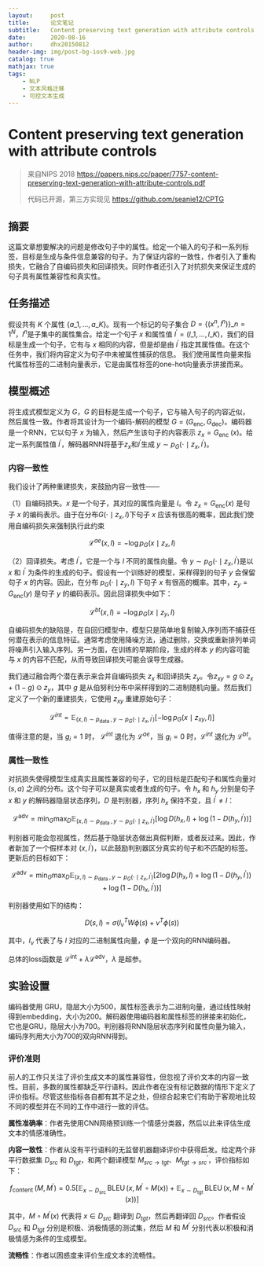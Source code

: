 ```yaml
---
layout:     post
title:      论文笔记
subtitle:   Content preserving text generation with attribute controls
date:       2020-08-16
author:     dhx20150812
header-img: img/post-bg-ios9-web.jpg
catalog: true
mathjax: true
tags:
    - NLP
    - 文本风格迁移
    - 可控文本生成
---
```


# Content preserving text generation with attribute controls

>   来自NIPS 2018 https://papers.nips.cc/paper/7757-content-preserving-text-generation-with-attribute-controls.pdf
>
>   代码已开源，第三方实现见 https://github.com/seanie12/CPTG

## 摘要

这篇文章想要解决的问题是修改句子中的属性。给定一个输入的句子和一系列标签，目标是生成与条件信息兼容的句子。为了保证内容的一致性，作者引入了重构损失，它融合了自编码损失和回译损失。同时作者还引入了对抗损失来保证生成的句子具有属性兼容性和真实性。

## 任务描述

假设共有 $K$ 个属性 $\left\{a\_{1}, \ldots, a\_{K}\right\}$。现有一个标记的句子集合 $D=\left\{\left(x^{n}, l^{n}\right)\right\}\_{n=1}^{N}$，$ l^n$是子集中的属性集合。给定一个句子 $x$ 和属性值 $l^{\prime}=\left(l\_{1}, \ldots, l\_{K}\right)$，我们的目标是生成一个句子，它有与 $x$ 相同的内容，但是却是由 $l^{\prime}$ 指定其属性值。在这个任务中，我们将内容定义为句子中未被属性捕获的信息。 我们使用属性向量来指代属性标签的二进制向量表示，它是由属性标签的one-hot向量表示拼接而来。

## 模型概述

将生成式模型定义为 $G$，$G$ 的目标是生成一个句子，它与输入句子的内容近似，然后属性一致。作者将其设计为一个编码-解码的模型 $G=\left(G_{\mathrm{enc}}, G_{\mathrm{dec}}\right)$。编码器是一个RNN，它以句子 $x$ 为输入，然后产生该句子的内容表示 $z_{x}=G_{\text {enc }}(x)$。给定一系列属性值 $l^{\prime}$，解码器RNN将基于$z_x$和$l^{\prime}$生成 $y \sim p_{G}\left(\cdot \mid z_{x}, l^{\prime}\right)$。

### 内容一致性

我们设计了两种重建损失，来鼓励内容一致性——

（1）自编码损失。$x$ 是一个句子，其对应的属性向量是 $l$。令 $z_{x}=G_{\mathrm{enc}}(x)$ 是句子 $x$ 的编码表示。由于在分布$G\left(\cdot \mid z_{x}, l\right)$下句子 $x$ 应该有很高的概率，因此我们使用自编码损失来强制执行此约束

$$
\mathcal{L}^{a e}(x, l)=-\log p_{G}\left(x \mid z_{x}, l\right)
$$

（2）回译损失。考虑 $l^{\prime}$，它是一个与 $l$ 不同的属性向量。令 $y \sim p_{G}\left(\cdot \mid z_{x}, l^{\prime}\right)$是以 $x$ 和 $l^{\prime}$ 为条件的生成的句子。假设有一个训练好的模型，采样得到的句子 $y$ 会保留句子 $x$ 的内容。因此，在分布 $p_{G}\left(\cdot \mid z_{y}, l\right)$ 下句子 $x$ 有很高的概率。其中，$z_{y}=G_{\mathrm{enc}}(y)$ 是句子 $y$ 的编码表示。因此回译损失中如下：

$$
\mathcal{L}^{b t}(x, l)=-\log p_{G}\left(x \mid z_{y}, l\right)
$$

自编码损失的缺陷是，在自回归模型中，模型只是简单地复制输入序列而不捕获任何潜在表示的信息特征。通常考虑使用降噪方法，通过删除，交换或重新排列单词将噪声引入输入序列。另一方面，在训练的早期阶段，生成的样本 $y$ 的内容可能与 $x$ 的内容不匹配，从而导致回译损失可能会误导生成器。

我们通过融合两个潜在表示来合并自编码损失 $z_{x}$ 和回译损失 $z_{y}$。令$z_{x y}=g \odot z_{x}+(1-g) \odot z_{y}$，其中 $g$ 是从伯努利分布中采样得到的二进制随机向量。然后我们定义了一个新的重建损失，它使用 $z_{xy}$ 重建原始句子：

$$
\mathcal{L}^{i n t}=\mathbb{E}_{(x, l) \sim p_{\text {data }}, y \sim p_{G}\left(\cdot \mid z_{x}, l^{\prime}\right)}\left[-\log p_{G}\left(x \mid z_{x y}, l\right)\right]
$$

值得注意的是，当 $g_i=1$ 时， $\mathcal{L}^{i n t}$ 退化为 $\mathcal{L}^{a e}$，当 $g_i=0$ 时，$\mathcal{L}^{i n t}$ 退化为 $\mathcal{L}^{bt}$。

### 属性一致性

对抗损失使得模型生成真实且属性兼容的句子，它的目标是匹配句子和属性向量对 $(s,a)$ 之间的分布。这个句子可以是真实或者生成的句子。令 $h_x$ 和 $h_y$ 分别是句子 $x$ 和 $y$ 的解码器隐层状态序列，$D$ 是判别器，序列 $h_x$ 保持不变，且 $l^{\prime} \neq l$：

$$
\mathcal{L}^{\mathrm{adv}}=\min _{G} \max _{D} \mathbb{E}_{(x, l) \sim p_{\text {data }}, y \sim p_{G}\left(\cdot \mid z_{x}, l^{\prime}\right)}\left[\log D\left(h_{x}, l\right)+\log \left(1-D\left(h_{y}, l^{\prime}\right)\right)\right]
$$

判别器可能会忽视属性，然后基于隐层状态做出真假判断，或者反过来。因此，作者新加了一个假样本对 $(x,l^{\prime})$，以此鼓励判别器区分真实的句子和不匹配的标签。更新后的目标如下：

$$
\mathcal{L}^{\mathrm{adv}}=\min _{G} \max _{D} \mathbb{E}_{(x, l) \sim p_{\text {data }}, y \sim p_{G}\left(\cdot \mid z_{x}, l^{\prime}\right)}\left[2 \log D\left(h_{x}, l\right)+\log \left(1-D\left(h_{y}, l^{\prime}\right)\right)+\log \left(1-D\left(h_{x}, l^{\prime}\right)\right)\right]
$$

判别器使用如下的结构：

$$
D(s, l)=\sigma\left(l_{v}^{T} W \phi(s)+v^{T} \phi(s)\right)
$$

其中，$l_v$ 代表了与 $l$ 对应的二进制属性向量，$\phi$ 是一个双向的RNN编码器。

总体的loss函数是 $\mathcal{L}^{\mathrm{int}}+\lambda \mathcal{L}^{\mathrm{adv}}$，$\lambda$ 是超参。

## 实验设置

编码器使用 GRU，隐层大小为500，属性标签表示为二进制向量，通过线性映射得到embedding，大小为200。解码器使用编码器和属性标签的拼接来初始化，它也是GRU，隐层大小为700。判别器将RNN隐层状态序列和属性向量为输入，编码序列用大小为700的双向RNN得到。

### 评价准则

前人的工作只关注了评价生成文本的属性兼容性，但忽视了评价文本的内容一致性。目前，多数的属性都缺乏平行语料。因此作者在没有标记数据的情形下定义了评价指标。尽管这些指标各自都有其不足之处，但综合起来它们有助于客观地比较不同的模型并在不同的工作中进行一致的评估。

**属性准确率**：作者先使用CNN网络预训练一个情感分类器，然后以此来评估生成文本的情感准确性。

**内容一致性**：作者从没有平行语料的无监督机器翻译评价中获得启发。给定两个非平行数据集 $D_{src}$ 和 $D_{tgt}$，和两个翻译模型 $M_{s r c \rightarrow t g t}$、$M_{t g t \rightarrow s r c}^{\prime}$，评价指标如下：

$$
f_{\text {content }}\left(M, M^{\prime}\right)=0.5\left[\mathbb{E}_{x \sim D_{\text {src }}} \operatorname{BLEU}\left(x, M^{\prime} \circ M(x)\right)+\mathbb{E}_{x \sim D_{\text {tgt }}} \operatorname{BLEU}\left(x, M \circ M^{\prime}(x)\right)\right]
$$

其中，$M \circ M^{\prime}(x)$ 代表将 $x \in D_{src}$ 翻译到 $D_{tgt}$，然后再翻译回 $D_{src}$。作者假设 $D_{src}$ 和 $D_{tgt}$ 分别是积极、消极情感的测试集，然后 $M$ 和 $M^{\prime}$ 分别代表以积极和消极情感为条件的生成模型。

**流畅性**：作者以困惑度来评价生成文本的流畅性。


